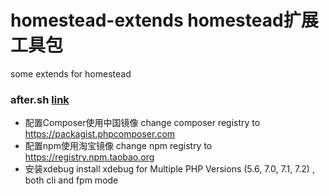 # homestead-extends  homestead扩展工具包
some extends for homestead 


### after.sh [link](https://github.com/szualang/homestead-extends/blob/master/after.sh)
- 配置Composer使用中国镜像
  change composer registry to https://packagist.phpcomposer.com
- 配置npm使用淘宝镜像
  change npm registry to https://registry.npm.taobao.org
- 安装xdebug
  install xdebug for Multiple PHP Versions (5.6, 7.0, 7.1, 7.2) , both cli and fpm mode


